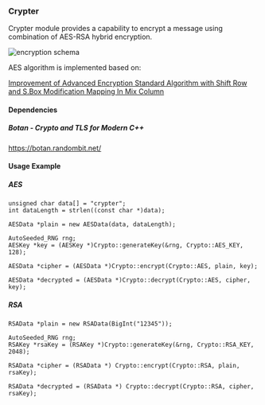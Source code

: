 ### Crypter

Crypter module provides a capability to encrypt a message using combination of AES-RSA hybrid encryption.

![encryption schema](https://drive.google.com/uc?export=view&id=1PN05JGxric5VzXZHWmGvlKB7gPSoh1U5)

AES algorithm is implemented based on:

[Improvement of Advanced Encryption Standard
Algorithm with Shift Row and S.Box Modification
Mapping In Mix Column](https://pdf.sciencedirectassets.com/280203/1-s2.0-S1877050917X0015X/1-s2.0-S1877050917321294/main.pdf?X-Amz-Security-Token=IQoJb3JpZ2luX2VjEA4aCXVzLWVhc3QtMSJIMEYCIQCa%2Bte%2BRTghLPwWbxq7MDWnynlN0AqXblKhtZdVL%2FaRJgIhAKa6FOYRgFOgJcBbs9i6EFHabevIIzt%2B19nsPMsJiSHhKs8CCEcQAhoMMDU5MDAzNTQ2ODY1Igzti4z67oh1GR92C7sqrAJKPuKy8Lm7t2fSDrWI6pTzz3nCtEqg%2B3bhORNCkyQioB5DQQkb57VmQj%2FfJUbjjBl4T6Bmu9LPmRt8kKsw%2BjSPGm7EMottF141bNdCENY%2FI%2B8rTatL2oKHxW954WRcL7avwzr26YwA%2FH4hK7xt5gOZlcyeslr1HxVSSBICxrPzrKlmMWNWsy%2BgTK86H24ffGqQ7xZzSe900AY%2FtT6g4YoFzMQ7lvsbRhEON%2B%2FzYKa5oxMfOx%2BAkvD5G54pDFvTofNbiGv7swtvTEW8utcfcwG7Y5GvpQh7kRFtZr%2FSqANEwDnH7rjqr0W5coNPqPlXG6YOI6%2BVv7Y2rmPXTXqL7y9xS8on23G9sCkm1CxMiMMXRGiqEV72Yw%2Fm4WBV8cOxpOQZ8uupQYUwE%2F9SWF8wrZrq7gU6zwJt4Y7RQvR5jNqhG77j7CP4fuPS%2Fq%2BhYcxIqP7BoV9DmBH9BWJTtUYIFI9vwrZg8AuXS8xwHMXKwuyLNLMLao%2B66tXYHukciAUEejBtnAtQNmkP2mGfiqfbhPJJObagmyFFhicjMwwHLr7%2FQoeYVuzShHYiIkMYVA0vEwA1rsyHPbDusm02CIaTgiBlRBCJm8uqna6VRTUTUhrntHhUwkJPXkWcAMcns3qbPT2r7e02dLcFM6L8U9cH7PQxNlHtiEXFhz0WEA9AgXB9FEADIEADbLUAVYh%2FzjhHenDmcKnswbUiGBzraQBBjy2lEKhtfsVBzP2lNgPOYOwCPYZ1o7f7GN3Z2gLQjS3iKOa4hGJ43r92KZTlGAO0TI3lOYC9VSAMZEmGhx4vxxsboTFebUxyIqgHplVIIMK0wX2cgD2UIOeRM0VFQo7bi8u8P9I%2FKA%3D%3D&X-Amz-Algorithm=AWS4-HMAC-SHA256&X-Amz-Date=20191124T151620Z&X-Amz-SignedHeaders=host&X-Amz-Expires=300&X-Amz-Credential=ASIAQ3PHCVTYTPNB2ORU%2F20191124%2Fus-east-1%2Fs3%2Faws4_request&X-Amz-Signature=38b06e54b843a6b96e7c9c5064058f24f2e166827c2a385071f8153356356476&hash=4cab7c1e5b5e18e6189d3c55c98e9e999e1d9e366e92b3f3156fc7ddf770ad7a&host=68042c943591013ac2b2430a89b270f6af2c76d8dfd086a07176afe7c76c2c61&pii=S1877050917321294&tid=spdf-418146b8-2519-4c38-be89-8054cd726eaf&sid=2894affc6c180143c76843784352a3d726d6gxrqb&type=client)

#### Dependencies

##### Botan - Crypto and TLS for Modern C++

https://botan.randombit.net/


#### Usage Example

##### AES
```
unsigned char data[] = "crypter";
int dataLength = strlen((const char *)data);

AESData *plain = new AESData(data, dataLength);

AutoSeeded_RNG rng;
AESKey *key = (AESKey *)Crypto::generateKey(&rng, Crypto::AES_KEY, 128);

AESData *cipher = (AESData *)Crypto::encrypt(Crypto::AES, plain, key);

AESData *decrypted = (AESData *)Crypto::decrypt(Crypto::AES, cipher, key);
```

##### RSA
```
RSAData *plain = new RSAData(BigInt("12345"));

AutoSeeded_RNG rng;
RSAKey *rsaKey = (RSAKey *)Crypto::generateKey(&rng, Crypto::RSA_KEY, 2048);

RSAData *cipher = (RSAData *) Crypto::encrypt(Crypto::RSA, plain, rsaKey);

RSAData *decrypted = (RSAData *) Crypto::decrypt(Crypto::RSA, cipher, rsaKey);
```